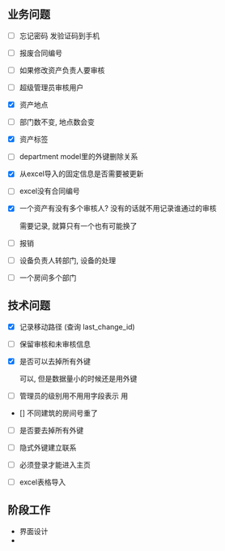 

## 业务问题

- [ ] 忘记密码 发验证码到手机

- [ ] 报废合同编号

- [ ] 如果修改资产负责人要审核

- [ ] 超级管理员审核用户

- [x] 资产地点

- [ ] 部门数不变, 地点数会变

- [x] 资产标签

- [ ] department model里的外键删除关系

- [x] 从excel导入的固定信息是否需要被更新

- [ ] excel没有合同编号

- [x] 一个资产有没有多个审核人? 没有的话就不用记录谁通过的审核

  需要记录, 就算只有一个也有可能换了

- [ ] 报销

- [ ] 设备负责人转部门, 设备的处理

- [ ] 一个房间多个部门

## 技术问题

- [x] 记录移动路径 (查询 last_change_id)

- [ ] 保留审核和未审核信息

- [x] 是否可以去掉所有外键 

  可以, 但是数据量小的时候还是用外键

- [ ] 管理员的级别用不用用字段表示
用
- [] 不同建筑的房间号重了

- [ ] 是否要去掉所有外键 

- [ ] 隐式外键建立联系

- [ ] 必须登录才能进入主页

- [ ] excel表格导入

## 阶段工作

- 界面设计
- 
